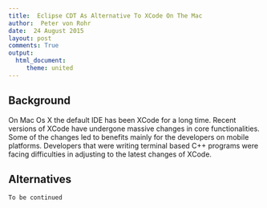 ```yaml
---
title:  Eclipse CDT As Alternative To XCode On The Mac 
author:  Peter von Rohr 
date:  24 August 2015 
layout: post
comments: True
output: 
  html_document:
     theme: united
---
```


## Background
On Mac Os X the default IDE has been XCode for a long time. Recent versions of XCode have undergone massive changes in core functionalities. Some of the changes led to benefits mainly for the developers on mobile platforms. Developers that were writing terminal based C++ programs were facing difficulties in adjusting to the latest changes of XCode.


## Alternatives
`To be continued`
